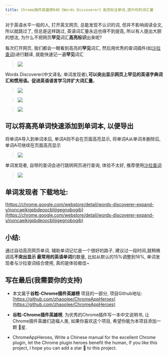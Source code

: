 ```yaml
---
title: Chrome插件英雄榜048《Words Discoverer》高亮标注单词,提升你的词汇量
---
```

对于英语水平一般的人, 打开英文网页, 总能发现不认识的词, 但并不影响阅读全文, 所以就跳过了, 但总是这样跳过, 英语词汇量永远也得不到提高, 所以有人提出大胆的想法, 为什么不把网页**罕见**词汇**高亮标识**出来呢?

每次打开网页, 我们都会一眼看到高亮的**罕见**词汇, 然后用优秀的查词插件(如[沙拉查词](https://zhaoolee.gitbooks.io/chrome/content/037.html))进行翻译, 就能快速记一遍**罕见**词汇 

> ![](https://www.v2fy.com/asset/048_words_discoverer/305439fdd84017da654e00f16aaee752.gif)

Words Discoverer(中文译名: 单词发现者),**可以突出显示网页上罕见的英语字典词汇和惯用语。促进英语语言学习并扩大词汇量**。

> ![](https://www.v2fy.com/asset/048_words_discoverer/ac7320b45ddfdcebc8b27472a7a39e41.png)

> ![](https://www.v2fy.com/asset/048_words_discoverer/d35fb65356e42324b382ec9f57556c51.png)

> ![](https://www.v2fy.com/asset/048_words_discoverer/96bd0457aef3580b4fcc98b5a790b29c.png)

## 可以将高亮单词快速添加到单词本, 以便导出

将单词A导入到单词本后, 单词A则不会在页面高亮显示, 将单词A从单词本删除后, 单词A可继续在页面高亮显示 

> ![](https://www.v2fy.com/asset/048_words_discoverer/7eeffa4c41915dfd279c25c594a7cdef.gif)

单词发现者, 自带的查词会进行跳转网页进行查询, 体验不太好, 推荐使用[沙拉查词](https://zhaoolee.gitbooks.io/chrome/content/037.html)

> ![](https://www.v2fy.com/asset/048_words_discoverer/78ef56e22fabc7095aa2348f6b44861d.gif)

## 单词发现者 下载地址:

[https://chrome.google.com/webstore/detail/words-discoverer-expand-y/noncaeikjgpbdeoocblijjgegnobogib](https://chrome.google.com/webstore/detail/words-discoverer-expand-y/noncaeikjgpbdeoocblijjgegnobogib)

## 小结:

通过自动高亮网页单词, 辅助单词记忆是一个很好的路子, 建议过一段时间,就稍微调高**不突出显示 最常用的英语单词**的数量, 比如从默认的15%调整到16%,  单词发现者与沙拉查词结合使用, 真的是体验极佳~

## 写在最后(我需要你的支持)

- 本文属于**谷粒-Chrome插件英雄榜** 项目的一部分, 项目Github地址: [https://github.com/zhaoolee/ChromeAppHeroes](https://github.com/zhaoolee/ChromeAppHeroes)

- **谷粒-Chrome插件英雄榜**, 为优秀的Chrome插件写一本中文说明书, 让Chrome插件英雄们造福人类, 如果你喜欢这个项目, 希望你能为本项目添加一颗 🌟星.

- ChromeAppHeroes, Write a Chinese manual for the excellent Chrome plugin, let the Chrome plugin heroes benefit the human, If you like this project, I hope you can add a star 🌟 to this project.
